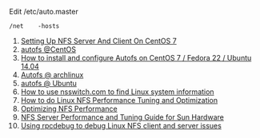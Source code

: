 Edit /etc/auto.master
```
/net    -hosts
```

1. [Setting Up NFS Server And Client On CentOS 7](http://www.unixmen.com/setting-nfs-server-client-centos-7/)
2. [autofs @CentOS](https://www.centos.org/docs/5/html/Deployment_Guide-en-US/s1-nfs-client-config-autofs.html)
3. [How to install and configure Autofs on CentOS 7 / Fedora 22 / Ubuntu 14.04](http://www.itzgeek.com/how-tos/linux/ubuntu-how-tos/how-to-install-and-configure-autofs-on-centos-7-fedora-22-ubuntu-14-04.html)
4. [Autofs @ archlinux](https://wiki.archlinux.org/index.php/Autofs)
5. [autofs @ Ubuntu](https://help.ubuntu.com/community/Autofs)
6. [How to use nsswitch.com to find Linux system information](http://searchitchannel.techtarget.com/feature/Using-nsswitchconf-to-find-Linux-system-information)
7. [How to do Linux NFS Performance Tuning and Optimization](http://www.slashroot.in/how-do-linux-nfs-performance-tuning-and-optimization)
8. [Optimizing NFS Performance](http://nfs.sourceforge.net/nfs-howto/ar01s05.html)
9. [NFS Server Performance and Tuning Guide for Sun Hardware](http://docs.oracle.com/cd/E19620-01/805-4448/6j47cnj0i/index.html)
10. [Using rpcdebug to debug Linux NFS client and server issues](http://prefetch.net/blog/index.php/2011/11/02/using-rpcdebug-to-debug-linux-nfs-client-and-server-issues/)

